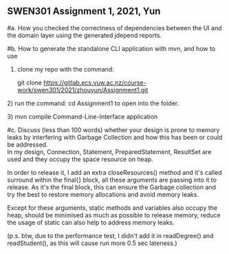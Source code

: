 ## SWEN301 Assignment 1, 2021, Yun

#a. How you checked the correctness of dependencies between the UI and the domain layer using the generated jdepend reports.


#b. How to generate the standalone CLI application with mvn, and how to use
<br>
1) clone my repo with the command: <p>
       git clone https://gitlab.ecs.vuw.ac.nz/course-work/swen301/2021/zhouyun/Assignment1.git
<p>
2) run the command: cd Assignment1 to open into the folder.
<p>
3) mvn compile
Command-Line-Interface application

#c. Discuss (less than 100 words) whether your design is prone to memory leaks by interfering with Garbage Collection and how this has been or could be addressed.
<br>
In my design, Connection, Statement, PreparedStatement, ResultSet are used and they occupy the space resource on heap. <p>
In order to release it, I add an extra closeResources() method and it's called surround within the final{} block, all these arguments are passing into it to release. As it's the final block, this can ensure the Garbage collection and try the best to restore memory allocations and avoid memory leaks.<p>
Except for these arguments, static methods and variables also occupy the heap, should be minimised as much as possible to release memory, reduce the usage of static can also help to address memory leaks.
<p>
 (p.s. btw, due to the performance test, I didn't add it in readDegree() and readStudent(), as this will cause run more 0.5 sec lateness.)

